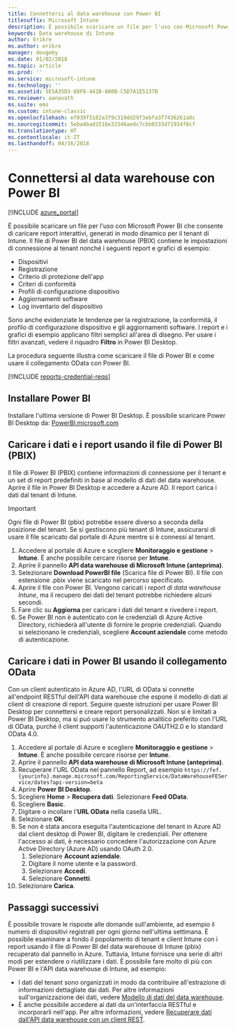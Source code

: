 ```yaml
---
title: Connettersi al data warehouse con Power BI
titlesuffix: Microsoft Intune
description: È possibile scaricare un file per l'uso con Microsoft Power BI che consente di caricare report interattivi, generati in modo dinamico per il tenant di Microsoft Intune.
keywords: Data warehouse di Intune
author: Erikre
ms.author: erikre
manager: dougeby
ms.date: 01/02/2018
ms.topic: article
ms.prod: ''
ms.service: microsoft-intune
ms.technology: ''
ms.assetid: 5E5A35D3-88F8-441B-8A0B-C5D7A1E5137B
ms.reviewer: aanavath
ms.suite: ems
ms.custom: intune-classic
ms.openlocfilehash: ef039f5182a379c319dd29f3ebfa3f7436261a0c
ms.sourcegitcommit: 5eba4bad151be32346aedc7cbb0333d71934f8cf
ms.translationtype: HT
ms.contentlocale: it-IT
ms.lasthandoff: 04/16/2018
---
```

# <a name="connect-to-the-data-warehouse-with-power-bi"></a>Connettersi al data warehouse con Power BI

[!INCLUDE [azure_portal](./includes/azure_portal.md)]

È possibile scaricare un file per l'uso con Microsoft Power BI che consente di caricare report interattivi, generati in modo dinamico per il tenant di Intune. Il file di Power BI del data warehouse (PBIX) contiene le impostazioni di connessione al tenant nonché i seguenti report e grafici di esempio:  

  -  Dispositivi
  -  Registrazione
  -  Criterio di protezione dell'app
  -  Criteri di conformità
  -  Profili di configurazione dispositivo
  -  Aggiornamenti software
  -  Log inventario del dispositivo

Sono anche evidenziate le tendenze per la registrazione, la conformità, il profilo di configurazione dispositivo e gli aggiornamenti software. I report e i grafici di esempio applicano filtri semplici all'area di disegno. Per usare i filtri avanzati, vedere il riquadro **Filtro** in Power BI Desktop.

La procedura seguente illustra come scaricare il file di Power BI e come usare il collegamento OData con Power BI.

[!INCLUDE [reports-credential-reqs](./includes/reports-credential-reqs.md)]

## <a name="install-power-bi"></a>Installare Power BI

Installare l'ultima versione di Power BI Desktop. È possibile scaricare Power BI Desktop da: [PowerBI.microsoft.com](https://powerbi.microsoft.com/desktop)

## <a name="load-the-data-and-reports-using-the-power-bi-file-pbix"></a>Caricare i dati e i report usando il file di Power BI (PBIX)

Il file di Power BI (PBIX) contiene informazioni di connessione per il tenant e un set di report predefiniti in base al modello di dati del data warehouse. Aprire il file in Power BI Desktop e accedere a Azure AD. Il report carica i dati dal tenant di Intune.

> [!Important]  
> Ogni file di Power BI (pbix) potrebbe essere diverso a seconda della posizione del tenant. Se si gestiscono più tenant di Intune, assicurarsi di usare il file scaricato dal portale di Azure mentre si è connessi al tenant.  

1.  Accedere al portale di Azure e scegliere **Monitoraggio e gestione** > **Intune**. È anche possibile cercare risorse per **Intune**.  
2.  Aprire il pannello **API data warehouse di Microsoft Intune (anteprima)**.
3.  Selezionare **Download PowerBI file** (Scarica file di Power BI). Il file con estensione .pbix viene scaricato nel percorso specificato.
4.  Aprire il file con Power BI. Vengono caricati i *report di data warehouse Intune*, ma il recupero dei dati del tenant potrebbe richiedere alcuni secondi.
5.  Fare clic su **Aggiorna** per caricare i dati del tenant e rivedere i report.
6.  Se Power BI non è autenticato con le credenziali di Azure Active Directory, richiederà all'utente di fornire le proprie credenziali. Quando si selezionano le credenziali, scegliere **Account aziendale** come metodo di autenticazione.

## <a name="load-the-data-in-power-bi-using-the-odata-link"></a>Caricare i dati in Power BI usando il collegamento OData

Con un client autenticato in Azure AD, l'URL di OData si connette all'endpoint RESTful dell'API data warehouse che espone il modello di dati al client di creazione di report. Seguire queste istruzioni per usare Power BI Desktop per connettersi e creare report personalizzati. Non si è limitati a Power BI Desktop, ma si può usare lo strumento analitico preferito con l'URL di OData, purché il client supporti l'autenticazione OAUTH2.0 e lo standard OData 4.0.

1.  Accedere al portale di Azure e scegliere **Monitoraggio e gestione** > **Intune**. È anche possibile cercare risorse per **Intune**.  
2.  Aprire il pannello **API data warehouse di Microsoft Intune (anteprima)**.
3. Recuperare l'URL OData nel pannello Report, ad esempio `https://fef.{yourinfo}.manage.microsoft.com/ReportingService/DataWarehouseFEService/dates?api-version=beta`
4. Aprire **Power BI Desktop**.
5. Scegliere **Home** > **Recupera dati**. Selezionare **Feed OData**.
6. Scegliere **Basic**.
7. Digitare o incollare l'**URL OData** nella casella URL.
8. Selezionare **OK**.
9. Se non è stata ancora eseguita l'autenticazione del tenant in Azure AD dal client desktop di Power BI, digitare le credenziali. Per ottenere l'accesso ai dati, è necessario concedere l'autorizzazione con Azure Active Directory (Azure AD) usando OAuth 2.0.  
    1.  Selezionare **Account aziendale**.  
    2.  Digitare il nome utente e la password.  
    3.  Selezionare **Accedi**.  
    4.  Selezionare **Connetti**.  
10. Selezionare **Carica**.

## <a name="next-steps"></a>Passaggi successivi

È possibile trovare le risposte alle domande sull'ambiente, ad esempio il numero di dispositivi registrati per ogni giorno nell'ultima settimana. È possibile esaminare a fondo il popolamento di tenant e client Intune con i report usando il file di Power BI del data warehouse di Intune (pbix) recuperato dal pannello in Azure. Tuttavia, Intune fornisce una serie di altri modi per estendere o riutilizzare i dati. È possibile fare molto di più con Power BI e l'API data warehouse di Intune, ad esempio:

<!-- -  You can use Power BI Desktop to create additional report types with your data. For example, you could create a custom chart representing the ratio of device manufactures in your enterprise. For more information about creating custom reports with Power BI and the Intune Data Warehouse, see `BLOG POST ON POWER BI`. -->
 -  I dati del tenant sono organizzati in modo da contribuire all'estrazione di informazioni dettagliate dai dati. Per altre informazioni sull'organizzazione dei dati, vedere [Modello di dati del data warehouse](reports-ref-data-model.md).
 -  È anche possibile accedere ai dati da un'interfaccia RESTful e incorporarli nell'app. Per altre informazioni, vedere [Recuperare dati dall'API data warehouse con un client REST](reports-proc-data-rest.md).
